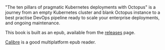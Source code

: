 "The ten pillars of pragmatic Kubernetes deployments with Octopus" is a journey from an empty Kubernetes cluster and blank Octopus instance to a best practise DevOps pipeline ready to scale your enterprise deployments, and ongoing maintenance.

This book is built as an epub, available from the [releases](https://github.com/OctopusDeploy/TenPillarsK8s) page.

[Calibre](https://calibre-ebook.com/) is a good multiplatform epub reader.
